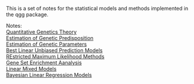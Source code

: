 This is a set of notes for the statistical models and methods implemented in the qgg package.  

Notes:  
[Quantitative Genetics Theory](https://psoerensen.github.io/qgnotes/Quantitative-Genetics-Theory.pdf)  
[Estimation of Genetic Predisposition](https://psoerensen.github.io/qgnotes/Estimation-of-Genetic-Predisposition.pdf)  
[Estimation of Genetic Parameters](https://psoerensen.github.io/qgnotes/Estimation-of-Genetic-Parameters.pdf)  
[Best Linear Unbiased Prediction Models](https://psoerensen.github.io/qgnotes/BLUP.pdf)  
[REstricted Maximum Likelihood Methods](https://psoerensen.github.io/qgnotes/REML.pdf)  
[Gene Set Enrichment Aanalysis](https://psoerensen.github.io/qgnotes/GSEA.pdf)  
[Linear Mixed Models](https://psoerensen.github.io/qgnotes/LMM.pdf)  
[Bayesian Linear Regression Models](https://psoerensen.github.io/qgnotes/BLR.pdf)  
